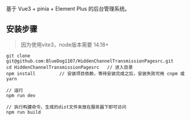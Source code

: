 
基于 Vue3 + pinia + Element Plus 的后台管理系统。

## 安装步骤
> 因为使用vite3，node版本需要 14.18+

```
git clone git@github.com:BlueDog1107/HiddenChannelTransmissionPagesrc.git      
cd HiddenChannelTransmissionPagesrc   // 进入目录
npm install         // 安装项目依赖，等待安装完成之后，安装失败可用 cnpm 或 yarn

// 运行
npm run dev

// 执行构建命令，生成的dist文件夹放在服务器下即可访问
npm run build
```
